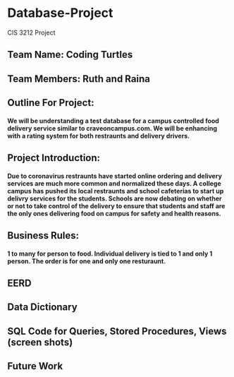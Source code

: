 # Database-Project
CIS 3212 Project
## Team Name: Coding Turtles
## Team Members: Ruth and Raina
## Outline For Project: 
#### We will be understanding a test database for a campus controlled food delivery service similar to craveoncampus.com. We will be enhancing with a rating system for both restraunts and delivery drivers. 
## Project Introduction: 
#### Due to coronavirus restraunts have started online ordering and delivery services are much more common and normalized these days. A college campus has pushed its local restraunts and school cafeterias to start up delivry services for the students. Schools are now debating on whether or not to take control of the delivery to ensure that students and staff are the only ones delivering food on campus for safety and health reasons. 
## Business Rules: 
#### 1 to many for person to food. Individual delivery is tied to 1 and only 1 person. The order is for one and only one resturaunt. 

## EERD
## Data Dictionary
## SQL Code for Queries, Stored Procedures, Views (screen shots)
## Future Work
